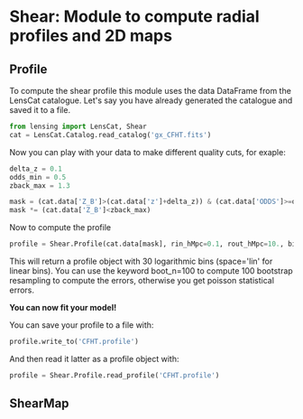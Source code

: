 # Shear: Module to compute radial profiles and 2D maps

## Profile

To compute the shear profile this module uses the data DataFrame from the LensCat catalogue. Let's say you have already generated the catalogue and saved it to a file.

```python
from lensing import LensCat, Shear
cat = LensCat.Catalog.read_catalog('gx_CFHT.fits')
```

Now you can play with your data to make different quality cuts, for exaple:
```python
delta_z = 0.1
odds_min = 0.5
zback_max = 1.3

mask = (cat.data['Z_B']>(cat.data['z']+delta_z)) & (cat.data['ODDS']>=odds_min)
mask *= (cat.data['Z_B']<zback_max)
```

Now to compute the profile
```python
profile = Shear.Profile(cat.data[mask], rin_hMpc=0.1, rout_hMpc=10., bins=30)
```
This will return a profile object with 30 logarithmic bins (space='lin' for linear bins). You can use the keyword boot_n=100 to compute 100 bootstrap resampling to compute the errors, otherwise you get poisson statistical errors.

**You can now fit your model!**

 You can save your profile to a file with:
 ```python
 profile.write_to('CFHT.profile') 
 ```
 And then read it latter as a profile object with:
 ```python
 profile = Shear.Profile.read_profile('CFHT.profile')
 ```

## ShearMap
